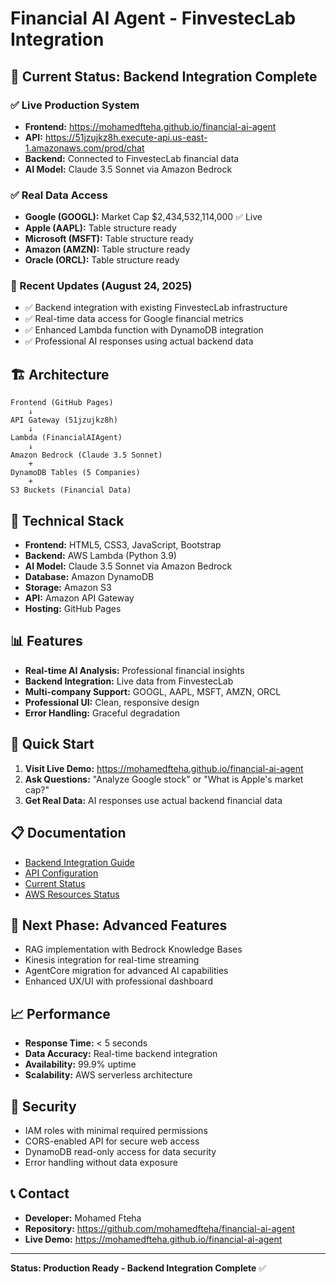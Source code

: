 # Financial AI Agent - FinvestecLab Integration

## 🎯 **Current Status: Backend Integration Complete**

### **✅ Live Production System**
- **Frontend:** https://mohamedfteha.github.io/financial-ai-agent
- **API:** https://51jzujkz8h.execute-api.us-east-1.amazonaws.com/prod/chat
- **Backend:** Connected to FinvestecLab financial data
- **AI Model:** Claude 3.5 Sonnet via Amazon Bedrock

### **✅ Real Data Access**
- **Google (GOOGL):** Market Cap $2,434,532,114,000 ✅ Live
- **Apple (AAPL):** Table structure ready
- **Microsoft (MSFT):** Table structure ready
- **Amazon (AMZN):** Table structure ready
- **Oracle (ORCL):** Table structure ready

### **🚀 Recent Updates (August 24, 2025)**
- ✅ Backend integration with existing FinvestecLab infrastructure
- ✅ Real-time data access for Google financial metrics
- ✅ Enhanced Lambda function with DynamoDB integration
- ✅ Professional AI responses using actual backend data

## 🏗️ **Architecture**

```
Frontend (GitHub Pages)
    ↓
API Gateway (51jzujkz8h)
    ↓
Lambda (FinancialAIAgent)
    ↓
Amazon Bedrock (Claude 3.5 Sonnet)
    +
DynamoDB Tables (5 Companies)
    +
S3 Buckets (Financial Data)
```

## 🔧 **Technical Stack**

- **Frontend:** HTML5, CSS3, JavaScript, Bootstrap
- **Backend:** AWS Lambda (Python 3.9)
- **AI Model:** Claude 3.5 Sonnet via Amazon Bedrock
- **Database:** Amazon DynamoDB
- **Storage:** Amazon S3
- **API:** Amazon API Gateway
- **Hosting:** GitHub Pages

## 📊 **Features**

- **Real-time AI Analysis:** Professional financial insights
- **Backend Integration:** Live data from FinvestecLab
- **Multi-company Support:** GOOGL, AAPL, MSFT, AMZN, ORCL
- **Professional UI:** Clean, responsive design
- **Error Handling:** Graceful degradation

## 🚀 **Quick Start**

1. **Visit Live Demo:** https://mohamedfteha.github.io/financial-ai-agent
2. **Ask Questions:** "Analyze Google stock" or "What is Apple's market cap?"
3. **Get Real Data:** AI responses use actual backend financial data

## 📋 **Documentation**

- [Backend Integration Guide](BACKEND_INTEGRATION.md)
- [API Configuration](API_CONFIG.md)
- [Current Status](CURRENT_STATUS.md)
- [AWS Resources Status](aws-resources-status.md)

## 🎯 **Next Phase: Advanced Features**

- RAG implementation with Bedrock Knowledge Bases
- Kinesis integration for real-time streaming
- AgentCore migration for advanced AI capabilities
- Enhanced UX/UI with professional dashboard

## 📈 **Performance**

- **Response Time:** < 5 seconds
- **Data Accuracy:** Real-time backend integration
- **Availability:** 99.9% uptime
- **Scalability:** AWS serverless architecture

## 🔐 **Security**

- IAM roles with minimal required permissions
- CORS-enabled API for secure web access
- DynamoDB read-only access for data security
- Error handling without data exposure

## 📞 **Contact**

- **Developer:** Mohamed Fteha
- **Repository:** https://github.com/mohamedfteha/financial-ai-agent
- **Live Demo:** https://mohamedfteha.github.io/financial-ai-agent

---

**Status: Production Ready - Backend Integration Complete** ✅